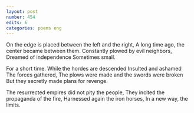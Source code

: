 ```yaml
---
layout: post
number: 454
edits: 6
categories: poems eng
---
```


On the edge is placed between the left and the right,
A long time ago, the center became between them.
Constantly plowed by evil neighbors,
Dreamed of independence
Sometimes small.

For a short time. While the hordes are descended
Insulted and ashamed
The forces gathered,
The plows were made and the swords were broken
But they secretly made plans for revenge.

The resurrected empires did not pity the people,
They incited the propaganda of the fire,
Harnessed again the iron horses,
In a new way, the limits.
